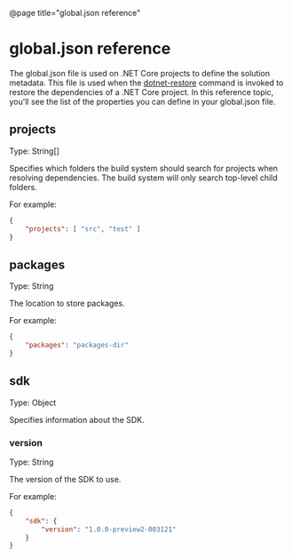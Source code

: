 @page title="global.json reference"

# global.json reference

The global.json file is used on .NET Core projects to define the solution metadata. This file is used when the [dotnet-restore](dotnet-restore.md) command is invoked to restore the dependencies of a .NET Core project.
In this reference topic, you'll see the list of the properties you can define in your global.json file.

## projects
Type: String[]

Specifies which folders the build system should search for projects when resolving dependencies. The build system will only search top-level child folders.

For example:

```json
{
    "projects": [ "src", "test" ]
}
```

## packages
Type: String

The location to store packages.

For example:
```json
{
    "packages": "packages-dir"
}
```

## sdk
Type: Object

Specifies information about the SDK.

### version
Type: String

The version of the SDK to use.

For example:

```json
{
    "sdk": {
        "version": "1.0.0-preview2-003121"
    }
}
```
